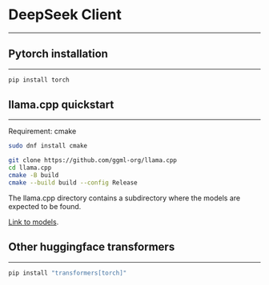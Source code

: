 # DeepSeek Client
---
## Pytorch installation
---
```python
pip install torch
```
## llama.cpp quickstart
---
Requirement: cmake
```bash
sudo dnf install cmake
```

```bash
git clone https://github.com/ggml-org/llama.cpp
cd llama.cpp
cmake -B build
cmake --build build --config Release
```

The llama.cpp directory contains a subdirectory where the models are expected to be found. 

[Link to models](https://huggingface.co/TheBloke/deepseek-llm-7B-chat-GGUF/blob/main/README.md).

## Other huggingface transformers
---
```bash
pip install "transformers[torch]"
```
